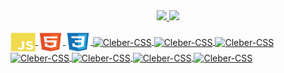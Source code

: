 


<div align="center">
  <a href="https://github.com/K4MiR">
  <img height="170em" src="https://github-readme-stats.vercel.app/api?username=K4MiR&show_icons=true&theme=dark&include_all_commits=true&count_private=true"/>
  <img height="170em" src="https://github-readme-stats.vercel.app/api/top-langs/?username=K4MiR&layout=compact&langs_count=7&theme=dark"/>
</div>

  <div style="display: inline_block"><br>
  <img align="center" alt="RCleber-Js" height="30" width="40" src="https://raw.githubusercontent.com/devicons/devicon/master/icons/javascript/javascript-plain.svg">
  <img align="center" alt="Cleber-HTML" height="30" width="40" src="https://raw.githubusercontent.com/devicons/devicon/master/icons/html5/html5-original.svg">
  <img align="center" alt="Cleber-CSS" height="30" width="40" src="https://raw.githubusercontent.com/devicons/devicon/master/icons/css3/css3-original.svg">
  <img align="center" alt="Cleber-CSS" height="30" width="40" src="https://cdn.jsdelivr.net/gh/devicons/devicon/icons/dart/dart-original.svg" />
  <img align="center" alt="Cleber-CSS" height="30" width="40" src="https://cdn.jsdelivr.net/gh/devicons/devicon/icons/flutter/flutter-original.svg">
  <img align="center" alt="Cleber-CSS" height="30" width="40" src="https://cdn.jsdelivr.net/gh/devicons/devicon/icons/photoshop/photoshop-plain.svg">
  <img align="center" alt="Cleber-CSS" height="30" width="40" src="https://cdn.jsdelivr.net/gh/devicons/devicon/icons/xd/xd-plain.svg">
  <img align="center" alt="Cleber-CSS" height="30" width="40" src="https://cdn.jsdelivr.net/gh/devicons/devicon/icons/figma/figma-original.svg">
  <img align="center" alt="Cleber-CSS" height="30" width="40" src="https://cdn.jsdelivr.net/gh/devicons/devicon/icons/premierepro/premierepro-plain.svg">

  <img align="center" alt="Cleber-CSS" height="30" width="40" src="https://cdn.jsdelivr.net/gh/devicons/devicon/icons/illustrator/illustrator-plain.svg">

  
 

  
 
</div>
